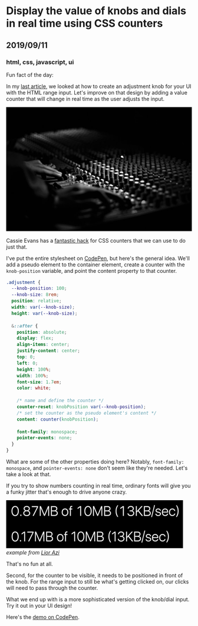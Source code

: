# Display the value of knobs and dials in real time using CSS counters
## 2019/09/11
### html, css, javascript, ui

Fun fact of the day: 

In my [last article](/blog/making-ui-knobs-and-dials-with-html-and-css), we looked at how to create an adjustment knob for your UI with the HTML range input. Let's improve on that design by adding a value counter that will change in real time as the user adjusts the input.

![sound board](/images/blog/sound-board.jpg)

Cassie Evans has a [fantastic hack](https://twitter.com/cassiecodes/status/1108063565666271234) for CSS counters that we can use to do just that.

I've put the entire stylesheet on [CodePen](https://codepen.io/bradeneast/pen/qBWxKro), but here's the general idea. We'll add a pseudo element to the container element, create a counter with the `knob-position` variable, and point the content property to that counter.

```css
.adjustment {
  --knob-position: 100;
  --knob-size: 8rem;
  position: relative;
  width: var(--knob-size);
  height: var(--knob-size);

  &::after {
    position: absolute;
    display: flex;
    align-items: center;
    justify-content: center;
    top: 0;
    left: 0;
    height: 100%;
    width: 100%;
    font-size: 1.7em;
    color: white;

    /* name and define the counter */
    counter-reset: knobPosition var(--knob-position);
    /* set the counter as the pseudo element's content */
    content: counter(knobPosition);

    font-family: monospace;
    pointer-events: none;
  }
}
```

What are some of the other properties doing here?  Notably, `font-family: monospace`, and `pointer-events: none` don't seem like they're needed. Let's take a look at that.

If you try to show numbers counting in real time, ordinary fonts will give you a funky jitter that's enough to drive anyone crazy.

![number counting causes font jitters](/images/blog/font-jitter.gif)
*example from [Lior Azi](https://blog.usejournal.com/proportional-vs-monospaced-numbers-when-to-use-which-one-in-order-to-avoid-wiggling-labels-e31b1c83e4d0)*

That's no fun at all.

Second, for the counter to be visible, it needs to be positioned in front of the knob.  For the range input to still be what's getting clicked on, our clicks will need to pass through the counter.

What we end up with is a more sophisticated version of the knob/dial input. Try it out in your UI design!

Here's the [demo on CodePen](https://codepen.io/bradeneast/pen/qBWxKro).